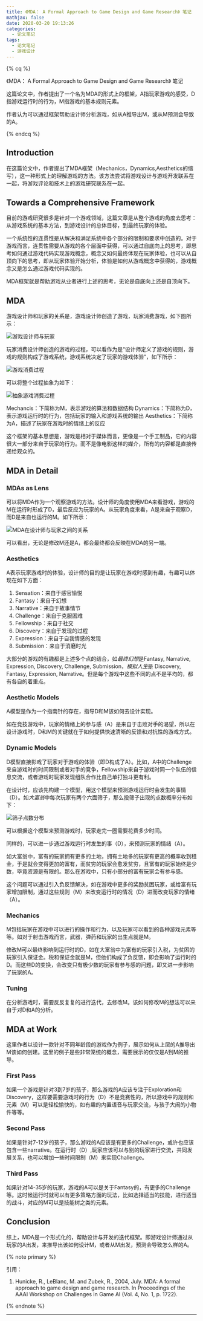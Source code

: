 ```yaml
---
title: 《MDA： A Formal Approach to Game Design and Game Research》 笔记
mathjax: false
date: 2020-03-20 19:13:26
categories:
  - 论文笔记
tags:
  - 论文笔记
  - 游戏设计
---
```


{% cq %}

《MDA： A Formal Approach to Game Design and Game Research》 笔记

这篇论文中，作者提出了一个名为MDA的形式上的框架，A指玩家游戏的感受，D指游戏运行时的行为，M指游戏的基本规则元素。

作者认为可以通过框架帮助设计师分析游戏，如从A推导出M，或从M预测会导致的A。

{% endcq %}

<!--more-->

## Introduction

在这篇论文中，作者提出了MDA框架（Mechanics，Dynamics,Aesthetics的缩写），这一种形式上的理解游戏的方法。该方法尝试将游戏设计与游戏开发联系在一起，将游戏评论和技术上的游戏研究联系在一起。


## Towards a Comprehensive Framework

目前的游戏研究很多是针对一个游戏领域，这篇文章是从整个游戏的角度去思考：从游戏系统的基本方法，到游戏设计的总体目标，到最终玩家的体验。

一个系统性的连贯性是从解决和满足系统中各个部分的限制和要求中创造的。对于游戏而言，连贯性需要从游戏的各个层面中获得，可以通过自底向上的思考，即思考如何通过游戏代码实现游戏概念，概念又如何最终体现在玩家体验，也可以从自顶向下的思考，即从玩家体验开始分析，体验是如何从游戏概念中获得的，游戏概念又是怎么通过游戏代码实现的。

MDA框架就是帮助游戏从业者进行上述的思考，无论是自底向上还是自顶向下。

## MDA

游戏设计师和玩家的关系是，游戏设计师创造了游戏，玩家消费游戏，如下图所示：

![游戏设计师与玩家](AFormalApproachToGameDesignAndGameResearch-Notes/2020-03-19-23-16-11.png)

玩家消费设计师创造的游戏的过程，可以看作为是“设计师定义了游戏的规则，游戏的规则构成了游戏系统，游戏系统决定了玩家的游戏体验”，如下所示：

![游戏消费过程](AFormalApproachToGameDesignAndGameResearch-Notes/2020-03-19-23-20-44.png)

可以将整个过程抽象为如下：

![抽象游戏消费过程](AFormalApproachToGameDesignAndGameResearch-Notes/2020-03-19-23-21-02.png)

Mechancis：下简称为M，表示游戏的算法和数据结构
Dynamics：下简称为D，表示游戏运行时的行为，包括玩家的输入和游戏系统的输出
Aesthetics：下简称为A，描述了玩家在游戏时的情绪上的反应

这个框架的基本思想是，游戏是相对于媒体而言，更像是一个手工制品，它的内容很大一部分来自于玩家的行为。而不是像电影这样的媒介，所有的内容都是直接传递给观众的。

## MDA in Detail

### MDAs as Lens

可以将MDA作为一个观察游戏的方法。设计师的角度使用MDA来看游戏，游戏的M在运行时形成了D，最后反应为玩家的A。从玩家角度来看，A是来自于观察D，而D是来自也运行的M。如下所示：

![MDA在设计师与玩家之间的关系](AFormalApproachToGameDesignAndGameResearch-Notes/2020-03-19-23-29-55.png)

可以看出，无论是修改M还是A，都会最终都会反映在MDA的另一端。

### Aesthetics

A表示玩家游戏时的体验，设计师的目的是让玩家在游戏时感到有趣，有趣可以体现在如下方面：

1. Sensation：来自于感官愉悦
2. Fantasy：来自于幻想
3. Narrative：来自于故事情节
4. Challenge：来自于克服困难
5. Fellowship：来自于社交
6. Discovery：来自于发现的过程
7. Expression：来自于自我情感的发现
8. Submission：来自于消磨时光

大部分的游戏的有趣都是上述多个点的结合，如*最终幻想*是Fantasy, Narrative, Expression, Discovery, Challenge, Submission，*模拟人生*是 Discovery, Fantasy, Expression, Narrative。但是每个游戏中这些不同的点不是平均的，都有各自的着重点。

### Aesthetic Models

A模型是作为一个指南针的存在，指导D和M该如何去设计实现。

如在竞技游戏中，玩家的情绪上的参与感（A）是来自于击败对手的渴望，所以在设计游戏时，D和M的关键就在于如何提供快速清晰的反馈和对抗性的游戏方式。

### Dynamic Models

D模型直接影戏了玩家对于游戏的体验（即D构成了A）。比如，A中的Challenge来自游戏时的时间限制或者对手的竞争，Fellowship来自于游戏时同一个队伍的信息交流，或者游戏时玩家发现组队合作比自己单打独斗更有利。

在设计时，应该先构建一个模型，用这个模型来预测游戏运行时会发生的事情（D）。如*大富翁*中每次玩家有两个六面筛子，那么投筛子出现的点数概率分布如下：

![筛子点数分布](AFormalApproachToGameDesignAndGameResearch-Notes/2020-03-19-23-54-15.png)

可以根据这个模型来预测游戏时，玩家走完一圈需要花费多少时间。

同样的，可以进一步通过游戏运行时发生的事（D），来预测玩家的情绪（A）。

如大富翁中，富有的玩家拥有更多的土地，拥有土地多的玩家有更高的概率收到租金，于是就会变得更加的富有，而贫穷的玩家会愈发贫穷，且富有的玩家始终是少数，毕竟资源是有限的。那么在游戏中，只有小部分的富有玩家会有参与感。

这个问题可以通过引入负反馈解决，如在游戏中更多的奖励贫困玩家，或给富有玩家增加限制，通过这些规则（M）来改变运行时的情况（D）进而改变玩家的情绪（A）。

### Mechanics

M包括玩家在游戏中可以进行的操作和行为，以及玩家可以看到的各种游戏元素等等。如对于射击游戏而言，武器，弹药和玩家的出生点就是M。

修改M可以最终影响到运行时的D，如在大富翁中为富有的玩家引入税，为贫困的玩家引入保证金。税和保证金就是M，但他们构成了负反馈，即会影响了运行时的D。而这些D的变换，会改变只有极少数的玩家有参与感的问题，即又进一步影响了玩家的A。

### Tuning

在分析游戏时，需要反反复复的进行迭代，去修改M。该如何修改M的想法可以来自于对D和A的分析。

## MDA at Work

这里作者以设计一款针对不同年龄段的游戏作为例子，展示如何从上层的A推导出M该如何创建。这里的例子是些非常笼统的概念，需要展示的仅仅是A到M的推导。

### First Pass

如果一个游戏是针对3到7岁的孩子，那么游戏的A应该专注于Exploration和Discovery，这样要需要游戏时的行为（D）不是竞赛性的，所以游戏中的规则和元素（M）可以是轻松愉快的，如有趣的内置语音与玩家交流，与孩子大闹的小物件等等。

### Second Pass

如果是针对7-12岁的孩子，那么游戏的A应该是有更多的Challenge，或许也应该包含一些narrative。在运行时（D）,玩家应该可以与别的玩家进行交流，共同发展关系，也可以增加一些时间限制（M）来实现Challenge。

### Third Pass

如果针对14-35岁的玩家，游戏的A可以是关于Fantasy的，有更多的Challenge等。这时候运行时就可以有更多策略方面的玩法，比如选择适当的技能，进行适当的战斗，对应的M可以是技能树之类的元素。

## Conclusion

综上，MDA是一个形式化的，帮助设计与开发的迭代框架。即游戏设计师通过从玩家的A出发，来推导出该如何设计M，或者从M出发，预测会导致怎么样的A。

{% note primary %}

引用：

1. Hunicke, R., LeBlanc, M. and Zubek, R., 2004, July. MDA: A formal approach to game design and game research. In Proceedings of the AAAI Workshop on Challenges in Game AI (Vol. 4, No. 1, p. 1722).

{% endnote %}

***